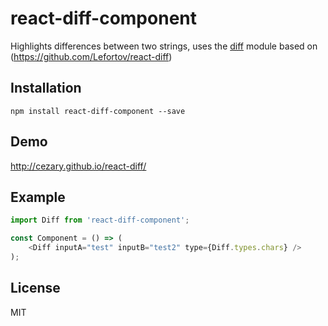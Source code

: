 # react-diff-component

Highlights differences between two strings, uses the [diff](https://www.npmjs.com/package/diff) module based on (https://github.com/Lefortov/react-diff)

## Installation

```
npm install react-diff-component --save
```

## Demo

http://cezary.github.io/react-diff/

## Example

```javascript
import Diff from 'react-diff-component';

const Component = () => (
    <Diff inputA="test" inputB="test2" type={Diff.types.chars} />
);
```

## License

MIT
